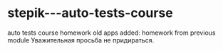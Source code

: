 # stepik---auto-tests-course
auto tests course homework
old apps added: homework from previous module
Уважительная просьба не придираться.
